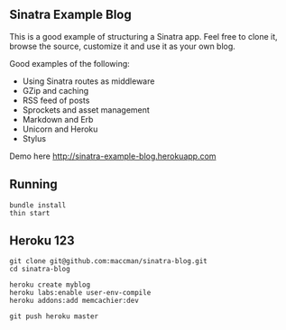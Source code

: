 ## Sinatra Example Blog

This is a good example of structuring a Sinatra app.
Feel free to clone it, browse the source, customize it
and use it as your own blog.

Good examples of the following:

* Using Sinatra routes as middleware
* GZip and caching
* RSS feed of posts
* Sprockets and asset management
* Markdown and Erb
* Unicorn and Heroku
* Stylus

Demo here http://sinatra-example-blog.herokuapp.com

## Running

    bundle install
    thin start

## Heroku 123

    git clone git@github.com:maccman/sinatra-blog.git
    cd sinatra-blog

    heroku create myblog
    heroku labs:enable user-env-compile
    heroku addons:add memcachier:dev

    git push heroku master